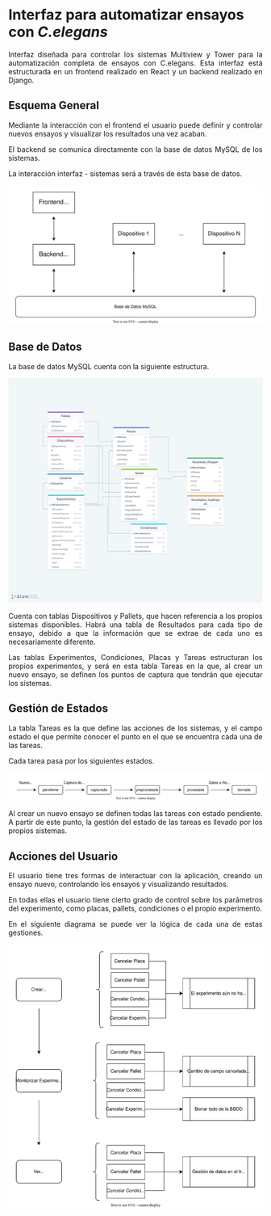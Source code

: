 # Interfaz para automatizar ensayos con _C.elegans_

<div style="text-align: justify"> Interfaz diseñada para controlar los sistemas Multiview y Tower para la automatización completa de ensayos con C.elegans. Esta interfaz está estructurada en un frontend realizado en React y un backend realizado en Django.

## Esquema General

Mediante la interacción con el frontend el usuario puede definir y controlar nuevos ensayos y visualizar los resultados una vez acaban.

El backend se comunica directamente con la base de datos MySQL de los sistemas.

La interacción interfaz - sistemas será a través de esta base de datos.

![](./docs/Arquitectura.drawio.svg)

## Base de Datos

La base de datos MySQL cuenta con la siguiente estructura.

![](./docs/drawSQL.png)

Cuenta con tablas Dispositivos y Pallets, que hacen referencia a los propios sistemas disponibles. Habrá una tabla de Resultados para cada tipo de ensayo, debido a que la información que se extrae de cada uno es necesariamente diferente.

Las tablas Experimentos, Condiciones, Placas y Tareas estructuran los propios experimentos, y será en esta tabla Tareas en la que, al crear un nuevo ensayo, se definen los puntos de captura que tendrán que ejecutar los sistemas.

## Gestión de Estados

La tabla Tareas es la que define las acciones de los sistemas, y el campo estado el que permite conocer el punto en el que se encuentra cada una de las tareas.

Cada tarea pasa por los siguientes estados.

![](./docs/Estados.drawio.svg)

Al crear un nuevo ensayo se definen todas las tareas con estado pendiente. A partir de este punto, la gestión del estado de las tareas es llevado por los propios sistemas.

## Acciones del Usuario

El usuario tiene tres formas de interactuar con la aplicación, creando un ensayo nuevo, controlando los ensayos y visualizando resultados.

En todas ellas el usuario tiene cierto grado de control sobre los parámetros del experimento, como placas, pallets, condiciones o el propio experimento.

En el siguiente diagrama se puede ver la lógica de cada una de estas gestiones.

![](./docs/AccionesUsuario.drawio.svg)

 </div>
